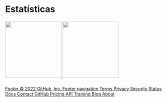 # Estatísticas

###

<div>
<a href="https://github.com/JhoniPS">
<img height="180em" src="https://github-readme-stats.vercel.app/api/top-langs/?username=JhoniPS&layout=compact&langs_count=7&theme=dracula"/>
<img height="180em" src="https://github-readme-stats.vercel.app/api?username=JhoniPS&show_icons=true&theme=dracula&include_all_commits=true&count_private=true"/>
</div>

###



###
Footer
© 2022 GitHub, Inc.
Footer navigation
Terms
Privacy
Security
Status
Docs
Contact GitHub
Pricing
API
Training
Blog
About
